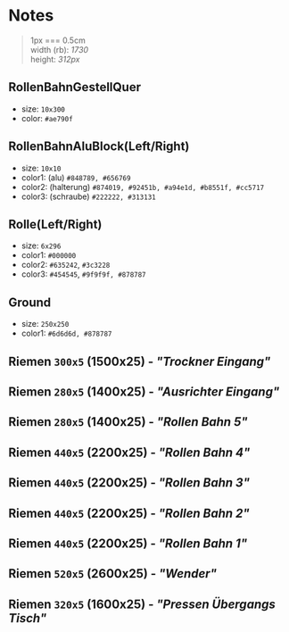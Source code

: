 # Notes

> 1px === 0.5cm  
> width (rb): _1730_  
> height: _312px_

## RollenBahnGestellQuer

- size: `10x300`
- color: `#ae790f`

## RollenBahnAluBlock(Left/Right)

- size: `10x10`
- color1: (alu) `#848789, #656769`
- color2: (halterung) `#874019, #92451b, #a94e1d, #b8551f, #cc5717`
- color3: (schraube) `#222222, #313131`

## Rolle(Left/Right)

- size: `6x296`
- color1: `#000000`
- color2: `#635242`, `#3c3228`
- color3: `#454545`, `#9f9f9f, #878787`

## Ground

- size: `250x250`
- color1: `#6d6d6d, #878787`

## Riemen `300x5` (1500x25) - _"Trockner Eingang"_

## Riemen `280x5` (1400x25) - _"Ausrichter Eingang"_

## Riemen `280x5` (1400x25) - _"Rollen Bahn 5"_

## Riemen `440x5` (2200x25) - _"Rollen Bahn 4"_

## Riemen `440x5` (2200x25) - _"Rollen Bahn 3"_

## Riemen `440x5` (2200x25) - _"Rollen Bahn 2"_

## Riemen `440x5` (2200x25) - _"Rollen Bahn 1"_

## Riemen `520x5` (2600x25) - _"Wender"_

## Riemen `320x5` (1600x25) - _"Pressen Übergangs Tisch"_
